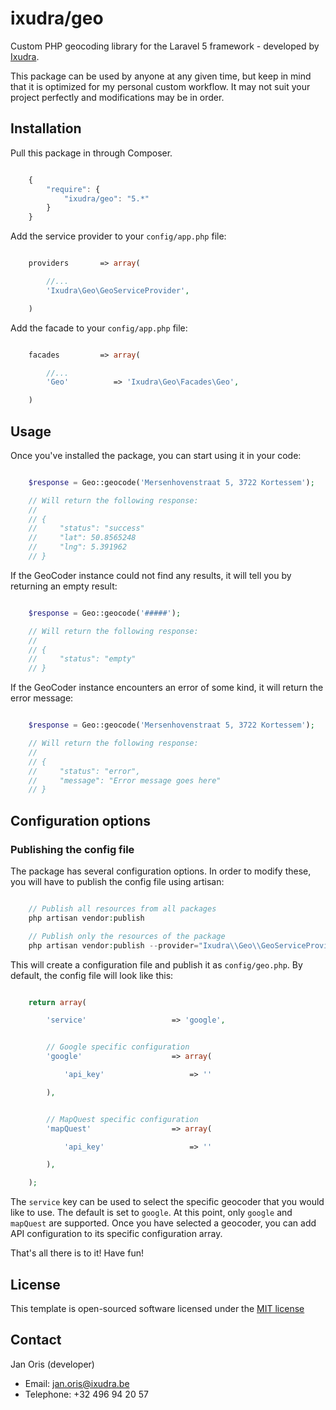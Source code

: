 ixudra/geo
===============

Custom PHP geocoding library for the Laravel 5 framework - developed by [Ixudra](http://ixudra.be).

This package can be used by anyone at any given time, but keep in mind that it is optimized for my personal custom workflow. It may not suit your project perfectly and modifications may be in order.



## Installation

Pull this package in through Composer.

```js

    {
        "require": {
            "ixudra/geo": "5.*"
        }
    }

```

Add the service provider to your `config/app.php` file:

```php

    providers       => array(

        //...
        'Ixudra\Geo\GeoServiceProvider',

    )

```

Add the facade to your `config/app.php` file:

```php

    facades         => array(

        //...
        'Geo'          => 'Ixudra\Geo\Facades\Geo',

    )

```



## Usage

Once you've installed the package, you can start using it in your code:

```php

    $response = Geo::geocode('Mersenhovenstraat 5, 3722 Kortessem');

    // Will return the following response:
    //
    // {
    //     "status": "success"
    //     "lat": 50.8565248
    //     "lng": 5.391962
    // }

```

If the GeoCoder instance could not find any results, it will tell you by returning an empty result:

```php

    $response = Geo::geocode('#####');

    // Will return the following response:
    //
    // {
    //     "status": "empty"
    // }

```

If the GeoCoder instance encounters an error of some kind, it will return the error message:

```php

    $response = Geo::geocode('Mersenhovenstraat 5, 3722 Kortessem');

    // Will return the following response:
    //
    // {
    //     "status": "error",
    //     "message": "Error message goes here"
    // }

```




## Configuration options

### Publishing the config file

The package has several configuration options. In order to modify these, you will have to publish the config file using artisan:

```php

    // Publish all resources from all packages
    php artisan vendor:publish

    // Publish only the resources of the package
    php artisan vendor:publish --provider="Ixudra\\Geo\\GeoServiceProvider"

```

This will create a configuration file and publish it as `config/geo.php`. By default, the config file will look like this:

```php

    return array(

        'service'                   => 'google',


        // Google specific configuration
        'google'                    => array(

            'api_key'                   => ''

        ),


        // MapQuest specific configuration
        'mapQuest'                  => array(

            'api_key'                   => ''

        ),

    );

```

The `service` key can be used to select the specific geocoder that you would like to use. The default is set to `google`. At this point, only `google` and `mapQuest` are supported. Once you have selected a geocoder, you can add API configuration to its specific configuration array.


That's all there is to it! Have fun!




## License

This template is open-sourced software licensed under the [MIT license](http://opensource.org/licenses/MIT)




## Contact

Jan Oris (developer)

- Email: jan.oris@ixudra.be
- Telephone: +32 496 94 20 57